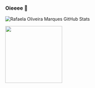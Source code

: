 ### Oieeee 👋

<!--
**RafaelaOMarques/RafaelaOMarques** is a ✨ _special_ ✨ repository because its `README.md` (this file) appears on your GitHub profile.

Here are some ideas to get you started:

- 🔭 I’m currently working on ...
- 🌱 I’m currently learning ...
- 👯 I’m looking to collaborate on ...
- 🤔 I’m looking for help with ...
- 💬 Ask me about ...
- 📫 How to reach me: ...
- 😄 Pronouns: ...
- ⚡ Fun fact: ...
-->

![Rafaela Oliveira Marques GitHub Stats](https://github-readme-stats.vercel.app/api?username=RafaelaOMarques&show_icons=true&theme=dracula)

<img loading="lazy" height="180em" src="https://github-readme-stats.vercel.app/api/top-langs/?username=RafaelaOMarques&layout=compact&langs_count=7&theme=dracula"/>

